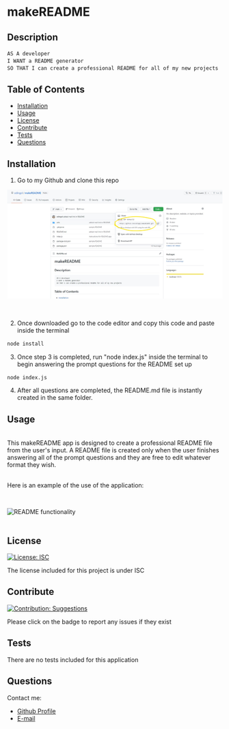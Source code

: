 # makeREADME
## Description

```md
AS A developer 
I WANT a README generator 
SO THAT I can create a professional README for all of my new projects
```
    
## Table of Contents
    
- [Installation](#installation)
- [Usage](#usage)
- [License](#license)
- [Contribute](#contribute)
- [Tests](#tests)
- [Questions](#questions)
    
## Installation
    
1) Go to my Github and clone this repo

![Git Clone Navigation](./images/git-clone-navigation.jpg)

<br>

2) Once downloaded go to the code editor and copy this code and paste inside the terminal

```bash
node install
```

3) Once step 3 is completed, run "node index.js" inside the terminal to begin answering the prompt questions for the README set up

```bash
node index.js
```

4) After all questions are completed, the README.md file is instantly created in the same folder.
    
 ## Usage
<br>
This makeREADME app is designed to create a professional README file from the user's input. A README file is created only when the user finishes answering all of the prompt questions and they are free to edit whatever format they wish. 


<br>Here is an example of the use of the application:

<br>

![README functionality](./images/makeREADME-tutorial.gif)
<br><br>
    
## License 
[![License: ISC](https://img.shields.io/badge/License-ISC-blue.svg)](https://opensource.org/licenses/ISC)
    
    
The license included for this project is under ISC
    
    
## Contribute 
[![Contribution: Suggestions](https://img.shields.io/badge/Contribution%20-Suggestions-4baaaa.svg)](https://github.com/odingol/makeREADME/issues)
    
Please click on the badge to report any issues if they exist
    
    
## Tests
    
There are no tests included for this application
    

## Questions
    
Contact me: 

- [Github Profile](https://github.com/odingol) 
- [E-mail](mailto:lodingo@yahoo.com)
